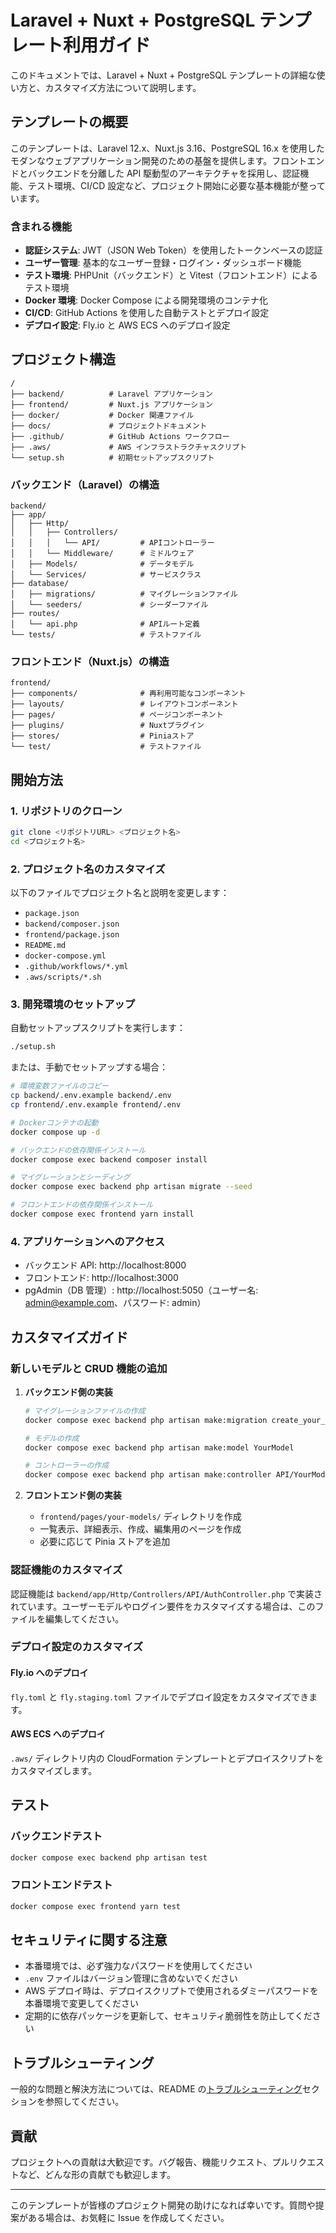 # Laravel + Nuxt + PostgreSQL テンプレート利用ガイド

このドキュメントでは、Laravel + Nuxt + PostgreSQL テンプレートの詳細な使い方と、カスタマイズ方法について説明します。

## テンプレートの概要

このテンプレートは、Laravel 12.x、Nuxt.js 3.16、PostgreSQL 16.x を使用したモダンなウェブアプリケーション開発のための基盤を提供します。フロントエンドとバックエンドを分離した API 駆動型のアーキテクチャを採用し、認証機能、テスト環境、CI/CD 設定など、プロジェクト開始に必要な基本機能が整っています。

### 含まれる機能

- **認証システム**: JWT（JSON Web Token）を使用したトークンベースの認証
- **ユーザー管理**: 基本的なユーザー登録・ログイン・ダッシュボード機能
- **テスト環境**: PHPUnit（バックエンド）と Vitest（フロントエンド）によるテスト環境
- **Docker 環境**: Docker Compose による開発環境のコンテナ化
- **CI/CD**: GitHub Actions を使用した自動テストとデプロイ設定
- **デプロイ設定**: Fly.io と AWS ECS へのデプロイ設定

## プロジェクト構造

```
/
├── backend/          # Laravel アプリケーション
├── frontend/         # Nuxt.js アプリケーション
├── docker/           # Docker 関連ファイル
├── docs/             # プロジェクトドキュメント
├── .github/          # GitHub Actions ワークフロー
├── .aws/             # AWS インフラストラクチャスクリプト
└── setup.sh          # 初期セットアップスクリプト
```

### バックエンド（Laravel）の構造

```
backend/
├── app/
│   ├── Http/
│   │   ├── Controllers/
│   │   │   └── API/         # APIコントローラー
│   │   └── Middleware/      # ミドルウェア
│   ├── Models/              # データモデル
│   └── Services/            # サービスクラス
├── database/
│   ├── migrations/          # マイグレーションファイル
│   └── seeders/             # シーダーファイル
├── routes/
│   └── api.php              # APIルート定義
└── tests/                   # テストファイル
```

### フロントエンド（Nuxt.js）の構造

```
frontend/
├── components/              # 再利用可能なコンポーネント
├── layouts/                 # レイアウトコンポーネント
├── pages/                   # ページコンポーネント
├── plugins/                 # Nuxtプラグイン
├── stores/                  # Piniaストア
└── test/                    # テストファイル
```

## 開始方法

### 1. リポジトリのクローン

```bash
git clone <リポジトリURL> <プロジェクト名>
cd <プロジェクト名>
```

### 2. プロジェクト名のカスタマイズ

以下のファイルでプロジェクト名と説明を変更します：

- `package.json`
- `backend/composer.json`
- `frontend/package.json`
- `README.md`
- `docker-compose.yml`
- `.github/workflows/*.yml`
- `.aws/scripts/*.sh`

### 3. 開発環境のセットアップ

自動セットアップスクリプトを実行します：

```bash
./setup.sh
```

または、手動でセットアップする場合：

```bash
# 環境変数ファイルのコピー
cp backend/.env.example backend/.env
cp frontend/.env.example frontend/.env

# Dockerコンテナの起動
docker compose up -d

# バックエンドの依存関係インストール
docker compose exec backend composer install

# マイグレーションとシーディング
docker compose exec backend php artisan migrate --seed

# フロントエンドの依存関係インストール
docker compose exec frontend yarn install
```

### 4. アプリケーションへのアクセス

- バックエンド API: http://localhost:8000
- フロントエンド: http://localhost:3000
- pgAdmin（DB 管理）: http://localhost:5050（ユーザー名: admin@example.com、パスワード: admin）

## カスタマイズガイド

### 新しいモデルと CRUD 機能の追加

1. **バックエンド側の実装**

   ```bash
   # マイグレーションファイルの作成
   docker compose exec backend php artisan make:migration create_your_models_table

   # モデルの作成
   docker compose exec backend php artisan make:model YourModel

   # コントローラーの作成
   docker compose exec backend php artisan make:controller API/YourModelController --api
   ```

2. **フロントエンド側の実装**

   - `frontend/pages/your-models/` ディレクトリを作成
   - 一覧表示、詳細表示、作成、編集用のページを作成
   - 必要に応じて Pinia ストアを追加

### 認証機能のカスタマイズ

認証機能は `backend/app/Http/Controllers/API/AuthController.php` で実装されています。ユーザーモデルやログイン要件をカスタマイズする場合は、このファイルを編集してください。

### デプロイ設定のカスタマイズ

#### Fly.io へのデプロイ

`fly.toml` と `fly.staging.toml` ファイルでデプロイ設定をカスタマイズできます。

#### AWS ECS へのデプロイ

`.aws/` ディレクトリ内の CloudFormation テンプレートとデプロイスクリプトをカスタマイズします。

## テスト

### バックエンドテスト

```bash
docker compose exec backend php artisan test
```

### フロントエンドテスト

```bash
docker compose exec frontend yarn test
```

## セキュリティに関する注意

- 本番環境では、必ず強力なパスワードを使用してください
- `.env` ファイルはバージョン管理に含めないでください
- AWS デプロイ時は、デプロイスクリプトで使用されるダミーパスワードを本番環境で変更してください
- 定期的に依存パッケージを更新して、セキュリティ脆弱性を防止してください

## トラブルシューティング

一般的な問題と解決方法については、README の[トラブルシューティング](#トラブルシューティング)セクションを参照してください。

## 貢献

プロジェクトへの貢献は大歓迎です。バグ報告、機能リクエスト、プルリクエストなど、どんな形の貢献でも歓迎します。

---

このテンプレートが皆様のプロジェクト開発の助けになれば幸いです。質問や提案がある場合は、お気軽に Issue を作成してください。
